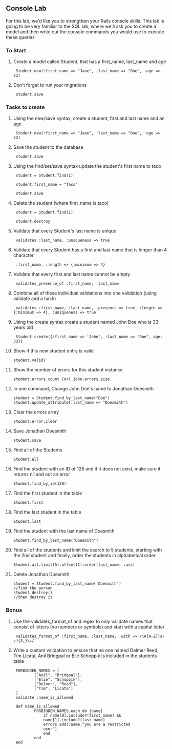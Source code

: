 ## Console Lab

For this lab, we'd like you to strengthen your Rails console skills. This lab is going to be very familiar to the SQL lab, where we'll ask you to create a model and then write out the console commands you would use to execute these queries

### To Start

1. Create a model called Student, that has a first_name, last_name and age
	
		Student.new(:first_name => "Jane", :last_name => "Doe", :age => 22)


2. Don't forget to run your migrations
	
		student.save

### Tasks to create

1. Using the new/save syntax, create a student, first and last name and an age
	
		Student.new(:first_name => "Jane", :last_name => "Doe", :age => 22)
		
2. Save the student to the database
	
		student.save
	
3. Using the find/set/save syntax update the student's first name to taco
	
		student = Student.find(1)
	
		student.first_name = "Taco"
	
		student.save

4. Delete the student (where first_name is taco)
	
		student = Student.find(1)

		student.destroy

5. Validate that every Student's last name is unique
	
		validates :last_name, :uniqueness => true

6. Validate that every Student has a first and last name that is longer than 4 character
	
		:first_name, :length => {:minimum => 4}

7. Validate that every first and last name cannot be empty
	
		validates_presence_of :first_name, :last_name

8. Combine all of these individual validations into one validation (using validate and a hash) 

		validates :first_name, :last_name, :presence => true, :length => {:minimum => 4}, :uniqueness => true
	
9. Using the create syntax create a student named John Doe who is 33 years old
	
		Student.create({:first_name => 'John', :last_name => "Doe", age: 33})
	
10. Show if this new student entry is valid
	
		student.valid?
	
11. Show the number of errors for this student instance
	
		student.errors.count (or) john.errors.size
	
12. In one command, Change John Doe's name to Jonathan Doesmith

		student = Student.find_by_last_name("Doe") student.update_attribute(:last_name => "Doesmith")
	
13. Clear the errors array

		student.error.clear
	

13. Save Jonathan Doesmith
	
		student.save
	
14. Find all of the Students
	
		Student.all
	
15. Find the student with an ID of 128 and if it does not exist, make sure it returns nil and not an error
		
		Student.find_by_id(128)

	
16. Find the first student in the table
	
		Student.first
	
17. Find the last student in the table
	
		Student.last
		
18. Find the student with the last name of Doesmith

		Student.find_by_last_name("Doesmith")
	
19. Find all of the students and limit the search to 5 students, starting with the 2nd student and finally, order the students in alphabetical order
	
		Student.all.limit(5).offset(1).order(last_name: :asc)


20. Delete Jonathan Doesmith

		student = Student.find_by_last_name('Doesmith')
		//find the person
		student.destroy()
		//then destroy it

### Bonus
1. Use the validates_format_of and regex to only validate names that consist of letters (no numbers or symbols) and start with a capital letter

		validates_format_of :first_name, :last_name, :with => /\A[A-Z][a-z]{3,}\z/
	
2. Write a custom validation to ensure that no one named Delmer Reed, Tim Licata, Anil Bridgpal or Elie Schoppik is included in the students table

		FORBIDDEN_NAMES = [
	    		["Anil", "Bridgpal"],
	    		["Elie", "Schoppik"],
	    		["Delmer", "Reed"],
	    		["Tim", "Licata"]
  		]
  		validate :name_is_allowed

  		def name_is_allowed
    			FORBIDDEN_NAMES.each do |name|
	      			if name[0].include?(first_name) &&
	      			name[1].include?(last_name)
	          		errors.add(:name,"you are a restricted
	          		user")
      				end
    			end
  		end


